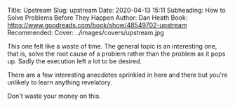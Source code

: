 Title: Upstream
Slug: upstream
Date: 2020-04-13 15:11
Subheading: How to Solve Problems Before They Happen
Author: Dan Heath
Book: https://www.goodreads.com/book/show/48549702-upstream
Recommended: 
Cover: ../images/covers/upstream.jpg

This one felt like a waste of time. The general topic is an interesting one, that is, solve the root cause of a problem rather than the problem as it pops up. Sadly the execution left a lot to be desired.

There are a few interesting anecdotes sprinkled in here and there but you're unlikely to learn anything revelatory.

Don't waste your money on this.